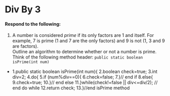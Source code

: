 # Div By 3
#### Respond to the following:

1. A number is considered *prime* if its only factors are 1 and itself. For example, 7 is prime (1 and 7 are the only factors) and 9 is not (1, 3 and 9 are factors).  
Outline an algorithm to determine whether or not a number is prime.  
Think of the following method header:
`public static boolean isPrime(int num)`

  * 1.public static boolean isPrime(int num){
    2.boolean check=true;
    3.int div=2;
    4.do{
    5.if (num%div==0){
    6.check=false;
    7.}// end if
    8.else{
    9.check=true;
     10.}// end else
  11.}while(check!=false || div<=div/2); // end do while
     12.return check;
  13.}//end isPrime method
  
